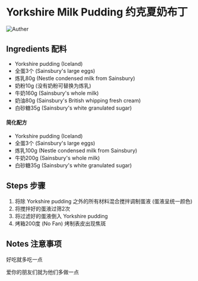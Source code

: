 # Yorkshire Milk Pudding 约克夏奶布丁

![Auther](https://img.shields.io/badge/Author-Aiden-orange)

## Ingredients 配料

- Yorkshire pudding (Iceland)
- 全蛋3个 (Sainsbury's large eggs)
- 炼乳80g (Nestle condensed milk from Sainsbury)
- 奶粉10g (没有奶粉可替换为炼乳)
- 牛奶160g (Sainsbury's whole milk)
- 奶油80g (Sainsbury's British whipping fresh cream)
- 白砂糖35g (Sainsbury's white granulated sugar)

#### 简化配方

- Yorkshire pudding (Iceland)
- 全蛋3个 (Sainsbury's large eggs)
- 炼乳100g (Nestle condensed milk from Sainsbury)
- 牛奶200g (Sainsbury's whole milk)
- 白砂糖35g (Sainsbury's white granulated sugar)

## Steps 步骤

1. 将除 Yorkshire pudding 之外的所有材料混合搅拌调制蛋液 (蛋液呈统一颜色)
2. 将搅拌好的蛋液过筛2次
3. 将过滤好的蛋液倒入 Yorkshire pudding
4. 烤箱200度 (No Fan) 烤制表皮出现焦斑

## Notes 注意事项

好吃就多吃一点

爱你的朋友们就为他们多做一点
